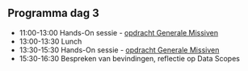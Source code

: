 ## Programma dag 3

+ 11:00-13:00 Hands-On sessie - [opdracht Generale Missiven](../dag_2/opdracht.md)
+ 13:00-13:30 Lunch
+ 13:30-15:30 Hands-On sessie - [opdracht Generale Missiven](../dag_2/opdracht.md)
+ 15:30-16:30 Bespreken van bevindingen, reflectie op Data Scopes
